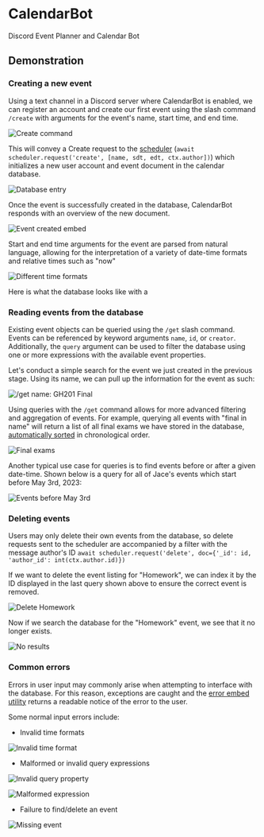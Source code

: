 # CalendarBot

Discord Event Planner and Calendar Bot

## Demonstration

### Creating a new event

Using a text channel in a Discord server where CalendarBot is enabled, we can register an account and create our first event using the slash command `/create` with arguments for the event's name, start time, and end time.

![Create command](https://i.imgur.com/xjNeAJQ.png)

This will convey a Create request to the [scheduler](scheduler.py#L83) (`await scheduler.request('create', [name, sdt, edt, ctx.author])`) which initializes a new user account and event document in the calendar database.

![Database entry](https://i.imgur.com/WLFZxq0.png)

Once the event is successfully created in the database, CalendarBot responds with an overview of the new document.

![Event created embed](https://i.imgur.com/Uo0foRs.png)

Start and end time arguments for the event are parsed from natural language, allowing for the interpretation of a variety of date-time formats and relative times such as "now"

![Different time formats](https://i.imgur.com/GDLVVEf.png)

Here is what the database looks like with a 

### Reading events from the database

Existing event objects can be queried using the `/get` slash command. Events can be referenced by keyword arguments `name`, `id`, or `creator`. Additionally, the `query` argument can be used to filter the database using one or more expressions with the available event properties.

Let's conduct a simple search for the event we just created in the previous stage. Using its name, we can pull up the information for the event as such:

![/get name: GH201 Final](https://i.imgur.com/uYcR1xA.png)

Using queries with the `/get` command allows for more advanced filtering and aggregation of events. For example, querying all events with "final in name" will return a list of all final exams we have stored in the database, [automatically sorted](scheduler.py#L51) in chronological order.

![Final exams](https://i.imgur.com/Up42xR8.png)

Another typical use case for queries is to find events before or after a given date-time. Shown below is a query for all of Jace's events which start before May 3rd, 2023:

![Events before May 3rd](https://i.imgur.com/YNJH3kJ.png)

### Deleting events

Users may only delete their own events from the database, so delete requests sent to the scheduler are accompanied by a filter with the message author's ID
`await scheduler.request('delete', doc={'_id': id, 'author_id': int(ctx.author.id)})`

If we want to delete the event listing for "Homework", we can index it by the ID displayed in the last query shown above to ensure the correct event is removed.

![Delete Homework](https://i.imgur.com/JjfuOhI.png)

Now if we search the database for the "Homework" event, we see that it no longer exists.

![No results](https://i.imgur.com/w7fL2eo.png)

### Common errors

Errors in user input may commonly arise when attempting to interface with the database. For this reason, exceptions are caught and the [error embed utility](utils.py#L123) returns a readable notice of the error to the user.

Some normal input errors include:

- Invalid time formats

![Invalid time format](https://i.imgur.com/9x90eNO.png)

- Malformed or invalid query expressions

![Invalid query property](https://i.imgur.com/f92MuiK.png)

![Malformed expression](https://i.imgur.com/byS5Wza.png)

- Failure to find/delete an event

![Missing event](https://i.imgur.com/QBatu93.png)
